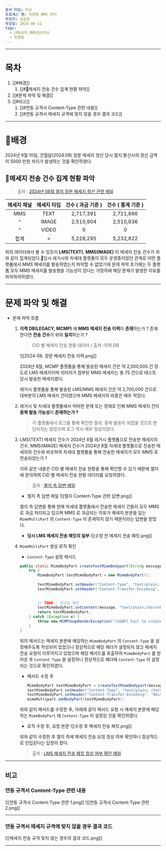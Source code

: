 ```yaml
---
문서 타입: 이슈
프로세스 명: 직연동 MMS 센더
작성자: 심정훈
작성일: 2024-09-11
tags:
  - LMS문자_MMS정산이슈
  - 진행중
---
```


---

# 목차

1. [[#배경]]
	1. [[#메세지 전송 건수 집계 현황 파악]]
2. [[#문제 파악 및 해결]]
3. [[#비고]]
	1. [[#연동 규격서 Content-Type 관련 내용]]
	2. [[#연동 규격서 메세지 규격에 맞지 않을 경우 결과 코드]]


---


# 배경

2024년 9월 10일, 전월달(2024.08) 장문 메세지 정산 당시 엘지 통신사의 정산 금액이 5000 만원 차이가 발생하는 것을 확인하였다.

## 메세지 전송 건수 집계 현황 파악

> 출처 : [2024년 08월 엘지 장문 메세지 정산 관련 메일](https://ezwebmail.bizmeka.com/mail/list.do#act%3DVIEW%26folder%3D66b467793fdedb8bbe155f3e%26ukey%3D66e0ecd03fb1ba4bf5098270%26dummy%3D91026105110310)

| 메세지 채널 | 메세지 타입 | 건수 ( 과금 기준 ) | 건수 ( 통계 기준 )  |
| :----: | :----: | :----------: | :-----------: |
|  MMS   |  TEXT  |  2,717,391   | 2,721,886<br> |
|   ^    | IMAGE  |  2,510,904   |   2,510,936   |
|   ^    | VIDEO  |      0       |       0       |
|   합계   |   <    |  5,228,295   |   5,232,822   |

위의 데이터에서 볼 수 있듯이 **LMS(TEXT)**, **MMS(IMAGE)**  이 메세지 전송 건수가 위와 같이 집계되었다.당시 레거시와 차세대 플랫폼이 모두 운영중이었던 관계로 어떤 플랫폼에서 MMS 메세지를 발송하였는지 파악할 수 없었기에 문제 파악 초기에는 두 플랫폼 모두 MMS 메세지를 발송했을 가능성이 있다는 가정하에 해당 문제가 발생한 이유를 파악하려하였다.


---


# 문제 파악 및 해결

- 문제 파악 흐름
	1. **이력 DB(LEGACY, MCMP)** 에 **MMS 메세지 전송 이력**이 **존재**하는가 ? 존재한다면 **전송 건수**가 위와 **일치**하는가 ?

		> CID 별 메세지 전송 현황 데이터 / 출처 :이력 DB

		![[2024-08. 장문 메세지 전송 이력.png]]
		

		2024년 8월, MCMP 플랫폼을 통해 발송된 메세지 건은 약 2,500,000 건 정도로 LMS 메세지이며 이미지가 첨부된 MMS 메세지는 총 75 건으로 테스트 당시 발송한 메세지였다.
	
		레거시 플랫폼을 통해 발송된 LMS/MMS 메세지 건은 약 2,700,000 건으로 대부분이 LMS 메세지 건이였으며 MMS 메세지의 비중은 매우 적었다.



	2. 레거시 및 차세대 플랫폼에서 어떠한 문제 또는 장애로 인해 MMS 메세지 건이 **중복 발송 가능성**이 **존재하는가 ?**
	   
	   > 각 플랫폼에서 로그를 통해 확인한 결과, 중복 발송이 되었을 것으로 판단되지는 않았으며 로그 역시 매우 정상이었다.


	3. LMS(TEXT) 메세지 건수가 2024년 8월 레거시 플랫폼으로 전송한 메세지의 건수, MMS(IMAGE) 메세지 건수가 2024년 8월 차세대 플랫폼으로 전송한 메세지의 건수와 비슷하여 차세대 플랫폼을 통해 전송한 메세지가 모두 MMS 로 전송되었는가 ?
	   
	   이와 같은 내용은 CID 별 메세지 전송 현황을 통해 확인할 수 있기 때문에 엘지에 문의하여 CID 별 메세지 전송 현황 데이터를 요청하였다.

		> 출처 : [엘지 측 답변 메일](https://ezwebmail.bizmeka.com/mail/list.do#act%3DVIEW%26folder%3D66b467793fdedb8bbe155f3e%26ukey%3D66e248563fb09a7efb3ec958%26dummy%3D43452718106)

		- 엘지 측 답변 메일
			![[엘지 Content-Type 관련 답변.png]]
			
			
		엘지 측 답변을 통해 현재 차세대 플랫폼에서 전송한 메세지 건들이 모두 MMS 로 과금 처리되고 있으며 MMS 로 과금되는 이유가 메세지 본문을 담는 `MimeMultiPart` 의 `Content-Type` 이 존재하지 않기 때문이라는 답변을 받았다.

		- **당시 LMS 메세지 전송 패킷의 일부**
			![[수정 전 메세지 전송 패킷.png]]


	4. `MimeMultiPart` 생성 로직 확인
		- `Content-Type` 설정 메서드
		```java
		public static MimeBodyPart createTextMimeBodypart(String message) throws MCMPSoapRenderException {  
		    try {  
		        MimeBodyPart textMimeBodyPart = new MimeBodyPart();  
			  
		        textMimeBodyPart.setHeader("Content-Type", "text/plain; charset=\"euc-kr\"");  
		        textMimeBodyPart.setHeader("Content-Transfer-Encoding", "8bit");  
		  
		 
		        // TODO : 인코딩 확인  
		        textMimeBodyPart.setContent(message, "text/plain;charset=euc-kr");  
		        return textMimeBodyPart;  
		    } catch (Exception e) {  
		        throw new MCMPSoapRenderException("[SOAP] Fail to create soap message, add report-queue to message-delivery", e);  
		    }  
		}
		```
		
		위의 메서드는 메세지 본문에 해당하는 `MimeBodyPart` 의 `Content-Type` 을 설정해주도록 작성되어 있었으나 정상적으로 해당 헤더가 설정되지 않고 메세지 전송 요청이 이루어지고 있었으며 해당 메서드를 호출하여 `MimeBodyPart` 를 받아온 후 `Content-Type` 을 설정하니 정상적으로 헤더에 `Content-Type` 이 설정되는 것으로 확인하였다.

		- 메서드 수정 후
			```java
			MimeBodyPart textMimeBodyPart = createTextMimeBodypart(message);  
			textMimeBodyPart.setHeader("Content-Type", "text/plain; charset=\"euc-kr\"");  
			textMimeBodyPart.setHeader("Content-Transfer-Encoding", "8bit");  
			mimeMultipart.addBodyPart(textMimeBodyPart);
			```

		위와 같이 메서드를 수정한 후, 아래와 같이 메서드 요청 시 메세지 본문에 해당하는 `MimeBodyPart` 에 `Content-Type` 이 설정된 것을 확인하였다.

		- 로직 수정 후, 요청 본문
			![[수정 후 메세지 전송 패킷.png]]

		위와 같이 수정한 후 엘지 측에 메세지 전송 요청 정상 여부 확인하니 정상적으로 인입된다는 답장이 왔다. 
		
		> 출처 : [LMS 메세지 전송 패킷 정상 여부 확인 메일](https://ezwebmail.bizmeka.com/mail/list.do#act%3DVIEW%26folder%3DSent_support%26ukey%3D66e288863fe98153738454c7%26dummy%3D9966735572)
		

---


## 비고


### 연동 규격서 Content-Type 관련 내용

![[연동 규격서 Content-Type 관련 1.png]]
![[연동 규격서 Content-Type 관련 2.png]]


--- 

### 연동 규격서 메세지 규격에 맞지 않을 경우 결과 코드

![[메세지 전송 규격 맞지 않는 경우의 결과 코드.png]]

--- 


